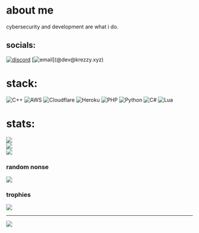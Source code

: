 #  about me
cybersecurity and development are what i do.<br>


## socials:
[![discord](https://img.shields.io/badge/Discord-%237289DA.svg?logo=discord&logoColor=white)](htttps://discord.gg/krezzy#0266) [![email]([https://img.shields.io/badge/Gmail-D14836?style=for-the-badge&logo=gmail&logoColor=white](https://img.shields.io/badge/Gmail-D14836?style=for-the-badge&logo=gmail&logoColor=white))](@dev@krezzy.xyz) 

# stack:
![C++](https://img.shields.io/badge/c++-%2300599C.svg?style=for-the-badge&logo=c%2B%2B&logoColor=white) ![AWS](https://img.shields.io/badge/AWS-%23FF9900.svg?style=for-the-badge&logo=amazon-aws&logoColor=white) ![Cloudflare](https://img.shields.io/badge/Cloudflare-F38020?style=for-the-badge&logo=Cloudflare&logoColor=white) ![Heroku](https://img.shields.io/badge/heroku-%23430098.svg?style=for-the-badge&logo=heroku&logoColor=white) ![PHP](https://img.shields.io/badge/php-%23777BB4.svg?style=for-the-badge&logo=php&logoColor=white) ![Python](https://img.shields.io/badge/python-3670A0?style=for-the-badge&logo=python&logoColor=ffdd54) ![C#](https://img.shields.io/badge/c%23-%23239120.svg?style=for-the-badge&logo=c-sharp&logoColor=white) ![Lua](https://img.shields.io/badge/lua-%232C2D72.svg?style=for-the-badge&logo=lua&logoColor=white)
# stats:
![](https://github-readme-stats.vercel.app/api?username=krezux&theme=dark&hide_border=false&include_all_commits=true&count_private=true)<br/>
![](https://github-readme-streak-stats.herokuapp.com/?user=krezux&theme=dark&hide_border=false)<br/>
![](https://github-readme-stats.vercel.app/api/top-langs/?username=krezux&theme=dark&hide_border=false&include_all_commits=true&count_private=true&layout=compact)

### random nonse
![](https://quotes-github-readme.vercel.app/api?type=horizontal&theme=radical)

### trophies
![](https://github-profile-trophy.vercel.app/?username=krezux&theme=tokyonight&no-frame=false&no-bg=true&margin-w=4)

---
[![](https://visitcount.itsvg.in/api?id=krezux&icon=0&color=0)](https://visitcount.itsvg.in)
